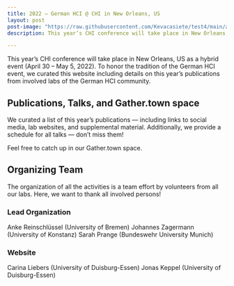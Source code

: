 ```yaml
---
title: 2022 – German HCI @ CHI in New Orleans, US
layout: post
post-image: "https://raw.githubusercontent.com/Kevacasiete/test4/main/assets/images/2022.jpg"
description: This year’s CHI conference will take place in New Orleans, US as a hybrid event (April 30 – May 5, 2022). To honor the tradition of the German HCI event, we curated this website including details on this year’s publications from involved labs of the German HCI community.

---
```


This year’s CHI conference will take place in New Orleans, US as a hybrid event (April 30 – May 5, 2022). To honor the tradition of the German HCI event, we curated this website including details on this year’s publications from involved labs of the German HCI community.

## Publications, Talks, and Gather.town space
We curated a list of this year’s publications — including links to social media, lab websites, and supplemental material. Additionally, we provide a schedule for all talks — don’t miss them!

Feel free to catch up in our Gather.town space.

## Organizing Team
The organization of all the activities is a team effort by volunteers from all our labs. Here, we want to thank all involved persons!

### Lead Organization
Anke Reinschlüssel (University of Bremen) 
Johannes Zagermann (University of Konstanz)
Sarah Prange (Bundeswehr University Munich)

### Website
Carina Liebers (University of Duisburg-Essen)
Jonas Keppel (University of Duisburg-Essen)
